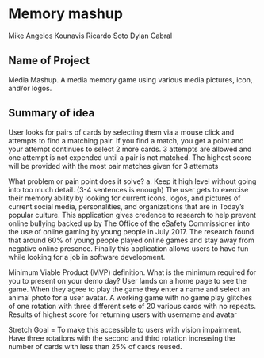 # Memory mashup

Mike 
Angelos Kounavis
Ricardo Soto
Dylan Cabral

## Name of Project

Media Mashup. 
A media memory game using various media pictures, icon, and/or logos.

## Summary of idea

User looks for pairs of cards by selecting them via a mouse click and attempts to find a matching pair. If you find a match, you get a point and your attempt continues to select 2 more cards. 3 attempts are allowed and one attempt is not expended until a pair is not matched. The highest score will be provided with the most pair matches given for 3 attempts

What problem or pain point does it solve? a. Keep it high level without going into too much detail. (3-4 sentences is enough)
The user gets to exercise their memory ability by looking for current icons, logos, and pictures of current social media, personalities, and organizations that are in Today’s popular culture. This application gives credence to research to help prevent online bullying backed up by The Office of the eSafety Commissioner into the use of online gaming by young people in July 2017. The research found that around 60% of young people played online games and stay away from negative online presence. Finally this application allows users to have fun while looking for a job in software development.

Minimum Viable Product (MVP) definition.
What is the minimum required for you to present on your demo day?
User lands on a home page to see the game. When they agree to play the game they enter a name and select an animal photo for a user avatar. A working game with no game play glitches of one rotation with three different sets of 20 various cards with no repeats. Results of highest score for returning users with username and avatar

Stretch Goal = To make this accessible to users with vision impairment. Have three rotations with the second and third rotation increasing the number of cards with less than 25% of cards reused.
